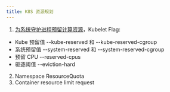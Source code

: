 ```yaml
---
title: K8S 资源规划
---
```



1. [为系统守护进程预留计算资源](https://kubernetes.io/zh/docs/tasks/administer-cluster/reserve-compute-resources/)，Kubelet Flag:
  - Kube 预留值 --kube-reserved 和 --kube-reserved-cgroup
  - 系统预留值 --system-reserved 和 --system-reserved-cgroup
  - 预留 CPU --reserved-cpus
  - 驱逐阈值 --eviction-hard
2. Namespace ResourceQuota
3. Container resource limit request
